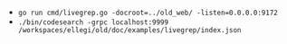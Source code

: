 + `go run cmd/livegrep.go -docroot=../old_web/ -listen=0.0.0.0:9172`
+ `./bin/codesearch -grpc localhost:9999 /workspaces/ellegi/old/doc/examples/livegrep/index.json` 
